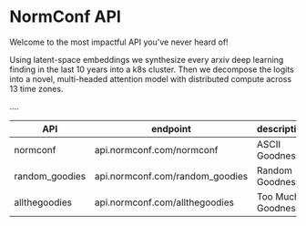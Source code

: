 # NormConf API
Welcome to the most impactful API you've never heard of!

Using latent-space embeddings we synthesize every arxiv deep learning finding in the last 10 years into a k8s cluster. Then we decompose the logits into a novel, multi-headed attention model with distributed compute across 13 time zones. 

....


| API | endpoint | description |
|-----| ---------| ------------ | 
| normconf | api.normconf.com/normconf | ASCII Goodness | 
| random_goodies | api.normconf.com/random_goodies | Random Goodness | 
| allthegoodies | api.normconf.com/allthegoodies | Too Much Goodness | 
